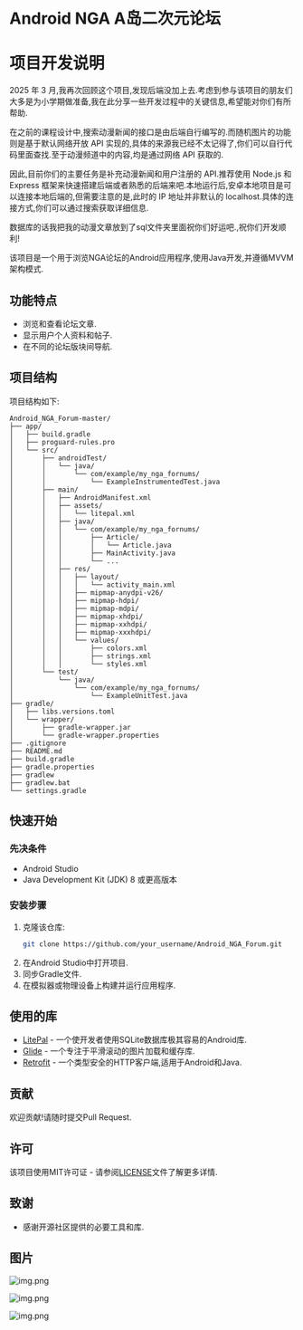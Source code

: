 # Android NGA A岛二次元论坛

# 项目开发说明

2025 年 3 月,我再次回顾这个项目,发现后端没加上去.考虑到参与该项目的朋友们大多是为小学期做准备,我在此分享一些开发过程中的关键信息,希望能对你们有所帮助.

在之前的课程设计中,搜索动漫新闻的接口是由后端自行编写的.而随机图片的功能则是基于默认网络开放 API 实现的,具体的来源我已经不太记得了,你们可以自行代码里面查找.至于动漫频道中的内容,均是通过网络 API 获取的.

因此,目前你们的主要任务是补充动漫新闻和用户注册的 API.推荐使用 Node.js 和 Express 框架来快速搭建后端或者熟悉的后端来吧.本地运行后,安卓本地项目是可以连接本地后端的,但需要注意的是,此时的 IP 地址并非默认的 localhost.具体的连接方式,你们可以通过搜索获取详细信息.

数据库的话我把我的动漫文章放到了sql文件夹里面祝你们好运吧.,祝你们开发顺利!


该项目是一个用于浏览NGA论坛的Android应用程序,使用Java开发,并遵循MVVM架构模式.

## 功能特点

- 浏览和查看论坛文章.
- 显示用户个人资料和帖子.
- 在不同的论坛版块间导航.

## 项目结构

项目结构如下:

```
Android_NGA_Forum-master/
├── app/
│   ├── build.gradle
│   ├── proguard-rules.pro
│   └── src/
│       ├── androidTest/
│       │   └── java/
│       │       └── com/example/my_nga_fornums/
│       │           └── ExampleInstrumentedTest.java
│       ├── main/
│       │   ├── AndroidManifest.xml
│       │   ├── assets/
│       │   │   └── litepal.xml
│       │   ├── java/
│       │   │   └── com/example/my_nga_fornums/
│       │   │       ├── Article/
│       │   │       │   └── Article.java
│       │   │       ├── MainActivity.java
│       │   │       └── ...
│       │   ├── res/
│       │   │   ├── layout/
│       │   │   │   └── activity_main.xml
│       │   │   ├── mipmap-anydpi-v26/
│       │   │   ├── mipmap-hdpi/
│       │   │   ├── mipmap-mdpi/
│       │   │   ├── mipmap-xhdpi/
│       │   │   ├── mipmap-xxhdpi/
│       │   │   ├── mipmap-xxxhdpi/
│       │   │   └── values/
│       │   │       ├── colors.xml
│       │   │       ├── strings.xml
│       │   │       └── styles.xml
│       └── test/
│           └── java/
│               └── com/example/my_nga_fornums/
│                   └── ExampleUnitTest.java
├── gradle/
│   ├── libs.versions.toml
│   └── wrapper/
│       ├── gradle-wrapper.jar
│       └── gradle-wrapper.properties
├── .gitignore
├── README.md
├── build.gradle
├── gradle.properties
├── gradlew
├── gradlew.bat
└── settings.gradle
```

## 快速开始

### 先决条件

- Android Studio
- Java Development Kit (JDK) 8 或更高版本

### 安装步骤

1. 克隆该仓库:
    ```bash
    git clone https://github.com/your_username/Android_NGA_Forum.git
    ```
2. 在Android Studio中打开项目.
3. 同步Gradle文件.
4. 在模拟器或物理设备上构建并运行应用程序.

## 使用的库

- [LitePal](https://github.com/LitePalFramework/LitePal) - 一个使开发者使用SQLite数据库极其容易的Android库.
- [Glide](https://github.com/bumptech/glide) - 一个专注于平滑滚动的图片加载和缓存库.
- [Retrofit](https://github.com/square/retrofit) - 一个类型安全的HTTP客户端,适用于Android和Java.

## 贡献

欢迎贡献!请随时提交Pull Request.

## 许可

该项目使用MIT许可证 - 请参阅[LICENSE](LICENSE)文件了解更多详情.

## 致谢

- 感谢开源社区提供的必要工具和库.


## 图片
![img.png](img/img.png)


 ![img.png](img/img1.png)
 
![img.png](img/img2.png)